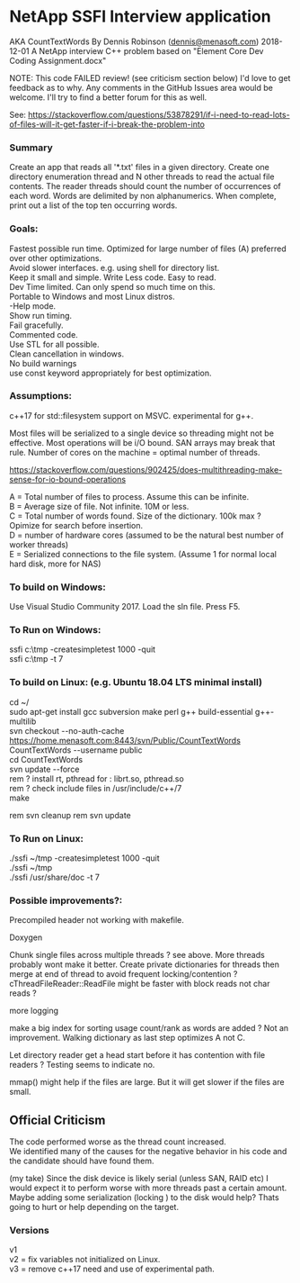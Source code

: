 # NetApp SSFI Interview application
AKA CountTextWords
By Dennis Robinson (dennis@menasoft.com)
2018-12-01
A NetApp interview C++ problem based on "Element Core Dev Coding Assignment.docx"

NOTE: This code FAILED review! (see criticism section below) I'd love to get feedback as to why. Any comments in the GitHub Issues area would be welcome. I'll try to find a better forum for this as well.

See:
https://stackoverflow.com/questions/53878291/if-i-need-to-read-lots-of-files-will-it-get-faster-if-i-break-the-problem-into


### Summary
Create an app that reads all '*.txt' files in a given directory.
Create one directory enumeration thread and N other threads to read the actual file contents.
The reader threads should count the number of occurrences of each word. Words are delimited by non alphanumerics.
When complete, print out a list of the top ten occurring words.

### Goals:

Fastest possible run time. Optimized for large number of files (A) preferred over other optimizations.<br />
Avoid slower interfaces. e.g. using shell for directory list.<br />
Keep it small and simple. Write Less code. Easy to read.<br />
Dev Time limited. Can only spend so much time on this.<br />
Portable to Windows and most Linux distros.<br />
-Help mode.<br />
Show run timing.<br />
Fail gracefully.<br />
Commented code.<br />
Use STL for all possible.<br />
Clean cancellation in windows.<br />
No build warnings<br />
use const keyword appropriately for best optimization.<br />

### Assumptions:

c++17 for std::filesystem support on MSVC. experimental for g++.

Most files will be serialized to a single device so threading might not be effective. 
Most operations will be i/O bound. SAN arrays may break that rule.
Number of cores on the machine = optimal number of threads.

https://stackoverflow.com/questions/902425/does-multithreading-make-sense-for-io-bound-operations

A = Total number of files to process. Assume this can be infinite.<br />
B = Average size of file. Not infinite. 10M or less.<br />
C = Total number of words found. Size of the dictionary. 100k max ? Opimize for search before insertion.<br />
D = number of hardware cores (assumed to be the natural best number of worker threads)<br />
E = Serialized connections to the file system. (Assume 1 for normal local hard disk, more for NAS)<br />

### To build on Windows: 

Use Visual Studio Community 2017.
Load the sln file.
Press F5.

### To Run on Windows: 

ssfi c:\tmp -createsimpletest 1000 -quit<br />
ssfi c:\tmp -t 7

### To build on Linux: (e.g. Ubuntu 18.04 LTS minimal install) 

cd ~/<br />
sudo apt-get install gcc subversion make perl g++ build-essential g++-multilib<br />
svn checkout --no-auth-cache https://home.menasoft.com:8443/svn/Public/CountTextWords CountTextWords --username public<br />
cd CountTextWords<br />
svn update --force <br />
rem ? install rt, pthread for : librt.so, pthread.so <br />
rem ? check include files in /usr/include/c++/7<br />
make
 
rem svn cleanup
rem svn update

### To Run on Linux: 
./ssfi ~/tmp -createsimpletest 1000 -quit<br />
./ssfi ~/tmp<br />
./ssfi /usr/share/doc -t 7<br />

### Possible improvements?: 

Precompiled header not working with makefile.

Doxygen

Chunk single files across multiple threads ? see above. More threads probably wont make it better.
Create private dictionaries for threads then merge at end of thread to avoid frequent locking/contention ?
cThreadFileReader::ReadFile might be faster with block reads not char reads ?

more logging

make a big index for sorting usage count/rank as words are added ? Not an improvement. Walking dictionary as last step optimizes A not C.

Let directory reader get a head start before it has contention with file readers ? Testing seems to indicate no.

mmap() might help if the files are large. But it will get slower if the files are small.


## Official Criticism

The code performed worse as the thread count increased.  
We identified many of the causes for the negative behavior in his code and the candidate should have found them.

(my take)
Since the disk device is likely serial (unless SAN, RAID etc) I would expect it to perform worse with more threads past a certain amount. Maybe adding some serialization (locking ) to the disk would help? Thats going to hurt or help depending on the target.

### Versions 

v1<br />
v2 = fix variables not initialized on Linux.<br />
v3 = remove c++17 need and use of experimental path.<br />

